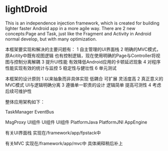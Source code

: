 lightDroid
==========

This is an independence injection framework, which is created for building lighter faster Android app in a more agile way. There are 2 new concepts:Page and Task, just like the Fragment and Activity in Android normal develop, but with many optimization.

本框架要实现和解决的主要问题有：
  1 自主管理的UI界面栈
  2 明确的MVC模式，原Acitity中既有视图逻辑 也有控制逻辑，现在使用明确的Page与Controller将视图与控制分离解耦
  3 提升UI性能 有效降低Android应用的卡顿延迟现象
  4 对程序性能实现有效的统计与监控
  5 稳定性与健壮性
  6 单元测试

本框架的设计原则
  1 以来抽象而非具体实现 低耦合 可扩展 灵活度高
  2 真正意义的MVC模式 UI与逻辑明确分离
  3 遵循单一职责的设计 逻辑简单 提高可测性
  4 考虑后续可维护性


整体应用架构如下：

  TaskManager                                 EventBus
  
  MsgProxy                        UI组件  UI组件  UI组件
            PlatformJava
            PlatformJNI
            AppEngine
            
            
有关UI界面栈
  实现在/framework/app/fpstack中
  
  
  
  
有关MVC
  实现在/framework/app/mvc中
  具体阐释稍后补上
